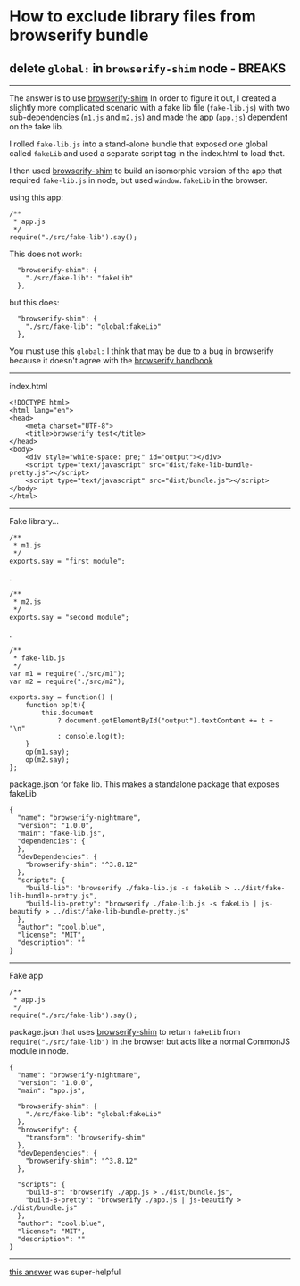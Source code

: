 # How to exclude library files from browserify bundle
## delete `global:` in  `browserify-shim` node - BREAKS
----

The answer is to use [browserify-shim][1]
In order to figure it out, I created a slightly more complicated scenario with a fake lib file (`fake-lib.js`) with two sub-dependencies (`m1.js` and `m2.js`) and made the app (`app.js`) dependent on the fake lib.

I rolled `fake-lib.js` into a stand-alone bundle that exposed one global called `fakeLib` and used a separate script tag in the index.html to load that.

I then used [browserify-shim][1] to build an isomorphic version of the app that required `fake-lib.js` in node, but used `window.fakeLib` in the browser.  


using this app:

    /**
     * app.js
     */
    require("./src/fake-lib").say();

This does not work: 

      "browserify-shim": {
        "./src/fake-lib": "fakeLib"
      },

but this does:

      "browserify-shim": {
        "./src/fake-lib": "global:fakeLib"
      },

You must use this `global:` 
I think that may be due to a bug in browserify because it doesn't agree with the [browserify handbook][2]

----------
index.html

    <!DOCTYPE html>
    <html lang="en">
    <head>
        <meta charset="UTF-8">
        <title>browserify test</title>
    </head>
    <body>
        <div style="white-space: pre;" id="output"></div>
        <script type="text/javascript" src="dist/fake-lib-bundle-pretty.js"></script>
        <script type="text/javascript" src="dist/bundle.js"></script>
    </body>
    </html>

----------


Fake library...

    /**
     * m1.js
     */
    exports.say = "first module";
.
 
    /**
     * m2.js
     */
    exports.say = "second module";
.

    /**
     * fake-lib.js
     */
    var m1 = require("./src/m1");
    var m2 = require("./src/m2");
    
    exports.say = function() {
        function op(t){
            this.document
                ? document.getElementById("output").textContent += t + "\n"
                : console.log(t);
        }
        op(m1.say);
        op(m2.say);
    };

package.json for fake lib.  This makes a standalone package that exposes fakeLib

    {
      "name": "browserify-nightmare",
      "version": "1.0.0",
      "main": "fake-lib.js",
      "dependencies": {
      },
      "devDependencies": {
        "browserify-shim": "^3.8.12"
      },
      "scripts": {
        "build-lib": "browserify ./fake-lib.js -s fakeLib > ../dist/fake-lib-bundle-pretty.js",
        "build-lib-pretty": "browserify ./fake-lib.js -s fakeLib | js-beautify > ../dist/fake-lib-bundle-pretty.js"
      },
      "author": "cool.blue",
      "license": "MIT",
      "description": ""
    }


----------


Fake app

    /**
     * app.js
     */
    require("./src/fake-lib").say();

package.json that uses [browserify-shim][1] to return `fakeLib` from `require("./src/fake-lib")` in the browser but acts like a normal CommonJS module in node.

    {
      "name": "browserify-nightmare",
      "version": "1.0.0",
      "main": "app.js",

      "browserify-shim": {
        "./src/fake-lib": "global:fakeLib"
      },
      "browserify": {
        "transform": "browserify-shim"
      },
      "devDependencies": {
        "browserify-shim": "^3.8.12"
      },

      "scripts": {
        "build-B": "browserify ./app.js > ./dist/bundle.js",
        "build-B-pretty": "browserify ./app.js | js-beautify > ./dist/bundle.js"
      },
      "author": "cool.blue",
      "license": "MIT",
      "description": ""
    }


----------

[this answer][3] was super-helpful


  [1]: https://npmjs.org/package/browserify-shim
  [2]: https://github.com/substack/browserify-handbook/blob/master/readme.markdown#browserify-shim
  [3]: http://stackoverflow.com/a/25585778/2670182
